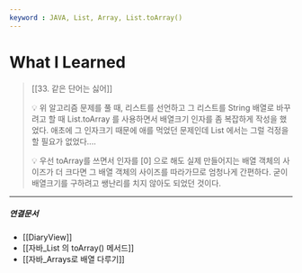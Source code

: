```yaml
---
keyword : JAVA, List, Array, List.toArray()
---
```



# What I Learned

>  
>  [[33. 같은 단어는 싫어]]
>  
> 💡 위 알고리즘 문제를 풀 때, 리스트를 선언하고 그 리스트를 String 배열로 바꾸려고 할 때 List.toArray 를 사용하면서 배열크기 인자를 좀 복잡하게 작성을 했었다. 애초에 그 인자크기 때문에 애를 먹었던 문제인데 List 에서는 그럴 걱정을 할 필요가 없었다....
>
> 💡 우선 toArray를 쓰면서 인자를 [0] 으로 해도 실제 만들어지는 배열 객체의 사이즈가 더 크다면 그 배열 객체의 사이즈를 따라가므로 엄청나게 간편하다.
>  굳이 배열크기를 구하려고 쌩난리를 치지 않아도 되었던 것이다.
>   


---

##### 연결문서

- [[DiaryView]]
- [[자바_List 의 toArray() 메서드]]
- [[자바_Arrays로 배열 다루기]]